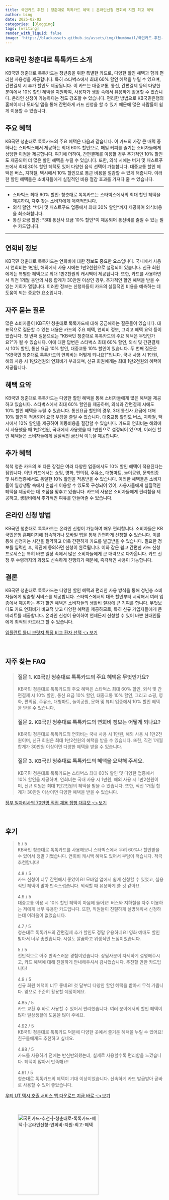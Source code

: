 ```yaml
---
title: 국민카드 추천 | 청춘대로 톡톡카드 혜택 | 온라인신청 연회비 지원 최고 혜택
author: bing
date: 2025-02-02
categories: [Blogging]
tags: [writing]
render_with_liquid: false
image: 'https://blackassets.github.io/assets/img/thumbnail/국민카드-추천-|-청춘대로-톡톡카드-혜택-|-온라인신청-연회비-지원-최고-혜택.webp'
---
```



<h2 id='KB국민 청춘대로 톡톡카드 소개'>KB국민 청춘대로 톡톡카드 소개</h2>

<p>KB국민 청춘대로 톡톡카드는 청년층을 위한 특별한 카드로, 다양한 할인 혜택과 함께 편리한 사용성을 제공합니다. 특히 스타벅스에서 최대 60% 할인 혜택을 누릴 수 있으며, 간편결제 시 추가 할인도 제공됩니다. 이 카드는 대중교통, 통신, 간편결제 등의 다양한 분야에서 10% 할인 혜택을 지원하여, 사용자가 생활 속에서 유용하게 활용할 수 있습니다. 온라인 신청이 가능하다는 점도 강조할 수 있습니다. 편리한 방법으로 KB국민은행의 홈페이지나 모바일 앱을 통해 간편하게 카드 신청을 할 수 있기 때문에 많은 사람들이 쉽게 이용할 수 있습니다.</p>

<h2 id='주요 혜택'>주요 혜택</h2>

<p>KB국민 청춘대로 톡톡카드의 주요 혜택은 다음과 같습니다. 이 카드의 가장 큰 매력 중 하나는 스타벅스에서 제공하는 최대 60% 할인으로, 매일 커피를 즐기는 소비자들에게 상당한 이점을 제공합니다. 여기에 더하여, 간편결제를 이용할 경우 추가적인 10% 할인도 제공되어 더 많은 할인 혜택을 누릴 수 있습니다. 또한, 외식 시에는 버거 및 패스트푸드에서 최대 30% 할인 혜택도 있어 다양한 음식 선택이 가능합니다. 대중교통 할인 혜택은 버스, 지하철, 택시에서 10% 할인으로 통근 비용을 절감할 수 있게 해줍니다. 이러한 할인 혜택들은 소비자들에게 실질적인 비용 절감 효과를 가져다 줄 수 있습니다.</p>

<hr />

<ul>
    <li>스타벅스 최대 60% 할인: 청춘대로 톡톡카드는 스타벅스에서의 최대 할인 혜택을 제공하여, 자주 찾는 소비자에게 매력적입니다.</li>
    <li>외식 할인: *버거 및 패스트푸드 업종에서 최대 30% 할인*까지 제공하여 외식비용을 최소화합니다.</li>
    <li>통신 요금 할인: *3대 통신사 요금 10% 할인*이 제공되어 통신비를 줄일 수 있는 필수 카드입니다.</li>
</ul>

<hr />

<h2 id='연회비 정보'>연회비 정보</h2>

<p>KB국민 청춘대로 톡톡카드는 연회비에 대한 정보도 중요한 요소입니다. 국내에서 사용 시 연회비는 1만원, 해외에서 사용 시에는 1만2천원으로 설정되어 있습니다. 신규 회원에게는 특별한 혜택으로 최대 1만2천원의 캐시백이 제공됩니다. 또한, 카드를 사용하면서 직전 1개월 동안의 사용 합계가 30만원 이상인 경우, 추가적인 할인 혜택을 받을 수 있는 기회가 열립니다. 이러한 정보는 신청자들이 카드의 실질적인 비용을 예측하는 데 도움이 되는 중요한 요소입니다.</p>

<h2 id='자주 묻는 질문'>자주 묻는 질문</h2>

<p>많은 소비자들이 KB국민 청춘대로 톡톡카드에 대해 궁금해하는 질문들이 있습니다. 대표적으로 질문할 수 있는 내용은 카드의 주요 혜택, 연회비 정보, 그리고 혜택 요약 등이 있습니다. 첫 번째 질문으로는 "KB국민 청춘대로 톡톡카드의 주요 혜택은 무엇인가요?"가 될 수 있습니다. 이에 대한 답변은 스타벅스 최대 60% 할인, 외식 및 간편결제 시 10% 할인, 통신 요금 10% 할인, 대중교통 10% 할인이 있습니다. 두 번째 질문은 "KB국민 청춘대로 톡톡카드의 연회비는 어떻게 되나요?"입니다. 국내 사용 시 1만원, 해외 사용 시 1만2천원의 연회비가 부과되며, 신규 회원에게는 최대 1만2천원의 혜택이 제공됩니다.</p>

<h2 id='혜택 요약'>혜택 요약</h2>

<p>KB국민 청춘대로 톡톡카드는 다양한 할인 혜택을 통해 소비자들에게 많은 혜택을 제공하고 있습니다. 스타벅스에서 최대 60% 할인을 제공하며, 외식과 간편결제 시에도 10% 할인 혜택을 누릴 수 있습니다. 통신요금 할인의 경우, 3대 통신사 요금에 대해 10% 할인이 적용되어 요금 부담을 줄일 수 있습니다. 대중교통 할인도 버스, 지하철, 택시에서 10% 할인을 제공하여 이동비용을 절감할 수 있습니다. 카드의 연회비는 해외에서 사용했을 때 1만2천원, 국내에서 사용했을 때 1만원으로 설정되어 있으며, 이러한 할인 혜택들은 소비자들에게 실질적인 금전적 이득을 제공합니다.</p>

<h2 id='추가 혜택'>추가 혜택</h2>

<p>척척 청춘 카드의 또 다른 장점은 여러 다양한 업종에서도 10% 할인 혜택이 적용된다는 점입니다. 이번 카드에서는 쇼핑, 영화, 편의점, 주유소, 대형마트, 놀이공원, 문화업종 및 뷰티업종에서도 동일한 10% 할인을 적용받을 수 있습니다. 이러한 혜택들은 소비자들이 일상생활 속에서 손쉽게 이용할 수 있도록 구성되어 있어, 사용자들에게 실질적인 혜택을 제공하는 데 초점을 맞추고 있습니다. 카드의 사용은 소비자들에게 편리함을 제공하고, 생활비에서 추가적인 여유를 만들어줄 수 있습니다.</p>

<h2 id='온라인 신청 방법'>온라인 신청 방법</h2>

<p>KB국민 청춘대로 톡톡카드는 온라인 신청이 가능하여 매우 편리합니다. 소비자들은 KB국민은행 홈페이지에 접속하거나 모바일 앱을 통해 간편하게 신청할 수 있습니다. 이를 통해 신청자는 시간을 절약하고 더욱 간편하게 카드를 발급받을 수 있습니다. 필요한 정보를 입력한 후, 약관에 동의하면 신청이 완료됩니다. 이와 같은 쉽고 간편한 카드 신청 프로세스는 특히 바쁜 일상 속에서 많은 소비자들에게 큰 매력으로 다가옵니다. 카드 신청 후 수령까지의 과정도 신속하게 진행되기 때문에, 즉각적인 사용이 가능합니다.</p>

<h2 id='결론'>결론</h2>

<p>KB국민 청춘대로 톡톡카드는 다양한 할인 혜택과 편리한 사용 방식을 통해 청년층 소비자들에게 맞춤형 서비스를 제공합니다. 스타벅스에서의 대폭 할인부터 시작해서 여러 업종에서 제공하는 추가 할인 혜택은 소비자들의 생활비 절감에 큰 기여를 합니다. 무엇보다도 카드 연회비가 비교적 낮고 다양한 혜택을 제공하므로, 특히 신규 가입자들에게 큰 메리트를 제공합니다. 온라인 신청이 용이하여 언제든지 신청할 수 있어 바쁜 현대인들에게 최적의 카드라고 할 수 있습니다.</p>


<p><a class="click-button" title="임플란트 틀니 브릿지 특징 비교 환자 선택" href="https://blackassets.github.io/posts/%EC%9E%84%ED%94%8C%EB%9E%80%ED%8A%B8-%ED%8B%80%EB%8B%88-%EB%B8%8C%EB%A6%BF%EC%A7%80-%ED%8A%B9%EC%A7%95-%EB%B9%84%EA%B5%90-%ED%99%98%EC%9E%90-%EC%84%A0%ED%83%9D/" rel="dofollow">임플란트 틀니 브릿지 특징 비교 환자 선택 👈 보기</a></p><br>
<h2 id='자주_찾는_FAQ'>자주 찾는 FAQ</h2>
<div itemscope="" itemtype="https://schema.org/FAQPage"> 
<blockquote> 
<div itemscope="" itemprop="mainEntity" itemtype="https://schema.org/Question"> 
<h3 itemprop="name">질문 1. KB국민 청춘대로 톡톡카드의 주요 혜택은 무엇인가요?</h3> 
<div itemscope="" itemprop="acceptedAnswer" itemtype="https://schema.org/Answer"> 
<span itemprop="text"> 
<p>KB국민 청춘대로 톡톡카드의 주요 혜택은 스타벅스 최대 60% 할인, 외식 및 간편결제 시 10% 할인, 통신 요금 10% 할인, 대중교통 10% 할인, 그리고 쇼핑, 영화, 편의점, 주유소, 대형마트, 놀이공원, 문화 및 뷰티 업종에서 10% 할인 혜택을 받을 수 있습니다.</p> 
</span> 
</div> 
</div> 

<div itemscope="" itemprop="mainEntity" itemtype="https://schema.org/Question"> 
<h3 itemprop="name">질문 2. KB국민 청춘대로 톡톡카드의 연회비 정보는 어떻게 되나요?</h3> 
<div itemscope="" itemprop="acceptedAnswer" itemtype="https://schema.org/Answer"> 
<span itemprop="text"> 
<p>KB국민 청춘대로 톡톡카드의 연회비는 국내 사용 시 1만원, 해외 사용 시 1만2천원이며, 신규 회원은 최대 1만2천원의 혜택을 받을 수 있습니다. 또한, 직전 1개월 합계가 30만원 이상이면 다양한 혜택을 받을 수 있습니다.</p> 
</span> 
</div> 
</div> 

<div itemscope="" itemprop="mainEntity" itemtype="https://schema.org/Question"> 
<h3 itemprop="name">질문 3. KB국민 청춘대로 톡톡카드의 혜택을 요약해 주세요.</h3> 
<div itemscope="" itemprop="acceptedAnswer" itemtype="https://schema.org/Answer"> 
<span itemprop="text"> 
<p>KB국민 청춘대로 톡톡카드는 스타벅스 최대 60% 할인 및 다양한 업종에서 10% 할인을 제공하며, 연회비는 국내 사용 시 1만원, 해외 사용 시 1만2천원이며, 신규 회원은 최대 1만2천원의 혜택을 받을 수 있습니다. 또한, 직전 1개월 합계가 30만원 이상이면 다양한 혜택을 받을 수 있습니다.</p> 
</span> 
</div> 
</div> 

</blockquote> 
</div>
<p><a class="click-button" title="정부 일자리사업 70만명 직접 채용 집행 대규모" href="https://blackassets.github.io/posts/%EC%A0%95%EB%B6%80-%EC%9D%BC%EC%9E%90%EB%A6%AC%EC%82%AC%EC%97%85-70%EB%A7%8C%EB%AA%85-%EC%A7%81%EC%A0%91-%EC%B1%84%EC%9A%A9-%EC%A7%91%ED%96%89-%EB%8C%80%EA%B7%9C%EB%AA%A8/" rel="dofollow">정부 일자리사업 70만명 직접 채용 집행 대규모 👈 보기</a></p><br>
<h2 id='후기'>후기</h2>
<div itemscope itemtype="https://schema.org/Product">
  <blockquote>
  <div itemprop="review" itemscope itemtype="https://schema.org/Review">
      <div itemprop="reviewRating" itemscope itemtype="https://schema.org/Rating"> <span itemprop="ratingValue">5</span> / <span itemprop="bestRating">5</span> </div>
      <span itemprop="reviewBody">KB국민 청춘대로 톡톡카드를 사용해보니 스타벅스에서 무려 60%나 할인받을 수 있어서 정말 기뻤습니다. 연회비 캐시백 혜택도 있어서 부담이 적습니다. 적극 추천합니다!</span>
  </div>
  <br>
  <div itemprop="review" itemscope itemtype="https://schema.org/Review">
      <div itemprop="reviewRating" itemscope itemtype="https://schema.org/Rating"> <span itemprop="ratingValue">4.8</span> / <span itemprop="bestRating">5</span> </div>
      <span itemprop="reviewBody">카드 신청이 너무 간편해서 좋았어요! 모바일 앱에서 쉽게 신청할 수 있었고, 실용적인 혜택이 많아 만족스럽습니다. 외식할 때 유용하게 쓸 것 같아요.</span>
  </div>
  <br>
  <div itemprop="review" itemscope itemtype="https://schema.org/Review">
      <div itemprop="reviewRating" itemscope itemtype="https://schema.org/Rating"> <span itemprop="ratingValue">4.9</span> / <span itemprop="bestRating">5</span> </div>
      <span itemprop="reviewBody">대중교통 이용 시 10% 할인 혜택이 마음에 들어요! 버스와 지하철을 자주 이용하는 저에게 너무 유용한 카드입니다. 또한, 직원들이 친절하게 설명해줘서 신청하는데 어려움이 없었습니다.</span>
  </div>
  <br>
  <div itemprop="review" itemscope itemtype="https://schema.org/Review">
      <div itemprop="reviewRating" itemscope itemtype="https://schema.org/Rating"> <span itemprop="ratingValue">4.7</span> / <span itemprop="bestRating">5</span> </div>
      <span itemprop="reviewBody">청춘대로 톡톡카드의 간편결제 추가 할인도 정말 유용하네요! 영화 예매도 할인받아서 너무 좋았습니다. 시설도 깔끔하고 위생적인 느낌이었습니다.</span>
  </div>
  <br>
  <div itemprop="review" itemscope itemtype="https://schema.org/Review">
      <div itemprop="reviewRating" itemscope itemtype="https://schema.org/Rating"> <span itemprop="ratingValue">5</span> / <span itemprop="bestRating">5</span> </div>
      <span itemprop="reviewBody">전반적으로 아주 만족스러운 경험이었습니다. 상담사분이 자세하게 설명해주시고, 카드 혜택에 대해 친절하게 안내해주셔서 감사했습니다. 추천할 만한 카드입니다!</span>
  </div>
  <br>
  <div itemprop="review" itemscope itemtype="https://schema.org/Review">
      <div itemprop="reviewRating" itemscope itemtype="https://schema.org/Rating"> <span itemprop="ratingValue">4.9</span> / <span itemprop="bestRating">5</span> </div>
      <span itemprop="reviewBody">신규 회원 혜택이 너무 좋네요! 첫 달부터 다양한 할인 혜택을 받아서 무척 기쁩니다. 앞으로 꾸준히 활용할 예정이에요.</span>
  </div>
  <br>
  <div itemprop="review" itemscope itemtype="https://schema.org/Review">
      <div itemprop="reviewRating" itemscope itemtype="https://schema.org/Rating"> <span itemprop="ratingValue">4.85</span> / <span itemprop="bestRating">5</span> </div>
      <span itemprop="reviewBody">카드 교환 후 바로 사용할 수 있어서 편리했습니다. 여러 분야에서의 할인 혜택이 많아 일상생활에 도움을 많이 주네요.</span>
  </div>
  <br>
  <div itemprop="review" itemscope itemtype="https://schema.org/Review">
      <div itemprop="reviewRating" itemscope itemtype="https://schema.org/Rating"> <span itemprop="ratingValue">4.92</span> / <span itemprop="bestRating">5</span> </div>
      <span itemprop="reviewBody">KB국민 청춘대로 톡톡카드 덕분에 다양한 곳에서 즐거운 혜택을 누릴 수 있어요! 친구들에게도 추천하고 싶네요.</span>
  </div>
  <br>
  <div itemprop="review" itemscope itemtype="https://schema.org/Review">
      <div itemprop="reviewRating" itemscope itemtype="https://schema.org/Rating"> <span itemprop="ratingValue">4.88</span> / <span itemprop="bestRating">5</span> </div>
      <span itemprop="reviewBody">카드를 사용하기 전에는 반신반의했는데, 실제로 사용할수록 편리함을 느꼈습니다. 혜택이 많아서 만족해요!</span>
  </div>
  <br>
  <div itemprop="review" itemscope itemtype="https://schema.org/Review">
      <div itemprop="reviewRating" itemscope itemtype="https://schema.org/Rating"> <span itemprop="ratingValue">4.91</span> / <span itemprop="bestRating">5</span> </div>
      <span itemprop="reviewBody">청춘대로 톡톡카드의 혜택이 기대 이상이었습니다. 신속하게 카드 발급받아 곧바로 사용할 수 있어 좋았습니다.</span>
  </div>
  </blockquote>
</div>
<p><a class="click-button" title="우티 UT 택시 호출 서비스 앱 다운로드 지금 바로" href="https://blackassets.github.io/posts/%EC%9A%B0%ED%8B%B0-UT-%ED%83%9D%EC%8B%9C-%ED%98%B8%EC%B6%9C-%EC%84%9C%EB%B9%84%EC%8A%A4-%EC%95%B1-%EB%8B%A4%EC%9A%B4%EB%A1%9C%EB%93%9C-%EC%A7%80%EA%B8%88-%EB%B0%94%EB%A1%9C/" rel="dofollow">우티 UT 택시 호출 서비스 앱 다운로드 지금 바로 👈 보기</a></p><br>
<figure class="image"><img src="https://blackassets.github.io/assets/img/thumbnail/국민카드-추천-|-청춘대로-톡톡카드-혜택-|-온라인신청-연회비-지원-최고-혜택.webp" alt="국민카드-추천-|-청춘대로-톡톡카드-혜택-|-온라인신청-연회비-지원-최고-혜택" width="256" height="256"></figure>
